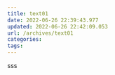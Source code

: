 ```yaml
---
title: text01
date: 2022-06-26 22:39:43.977
updated: 2022-06-26 22:42:09.053
url: /archives/text01
categories: 
tags: 
---
```


sss